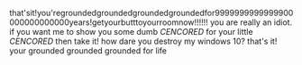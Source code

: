 that'sit!you'regroundedgroundedgroundedgroundedfor9999999999999900000000000000years!getyourbutttoyourroomnow!!!!!!
you are really an idiot.
if you want me to show you some dumb *CENCORED* for your little *CENCORED* then take it!
how dare you destroy my windows 10? that's it! your grounded grounded grounded for life

